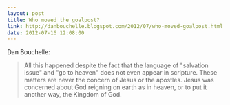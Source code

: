 ```yaml
---
layout: post
title: Who moved the goalpost?
link: http://danbouchelle.blogspot.com/2012/07/who-moved-goalpost.html
date: 2012-07-16 12:08:00
---
```


Dan Bouchelle:
> All this happened despite the fact that the language of "salvation
> issue" and "go to heaven" does not even appear in scripture. These
> matters are never the concern of Jesus or the apostles. Jesus was
> concerned about God reigning on earth as in heaven, or to put it
> another way, the Kingdom of God.

